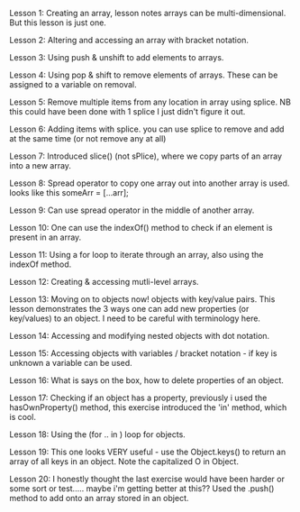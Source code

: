 Lesson 1: Creating an array, lesson notes arrays can be multi-dimensional. But this lesson is just one.

Lesson 2: Altering and accessing an array with bracket notation.

Lesson 3: Using push & unshift to add elements to arrays.

Lesson 4: Using pop & shift to remove elements of arrays. These can be assigned to a variable on removal.

Lesson 5: Remove multiple items from any location in array using splice. NB this could have been done with 1 splice I just didn't figure it out.

Lesson 6: Adding items with splice. you can use splice to remove and add at the same time (or not remove any at all)

Lesson 7: Introduced slice() (not sPlice), where we copy parts of an array into a new array.

Lesson 8: Spread operator to copy one array out into another array is used. looks like this someArr = [...arr];

Lesson 9: Can use spread operator in the middle of another array.

Lesson 10: One can use the indexOf() method to check if an element is present in an array.

Lesson 11: Using a for loop to iterate through an array, also using the indexOf method.

Lesson 12: Creating & accessing mutli-level arrays.

Lesson 13: Moving on to objects now! objects with key/value pairs. This lesson demonstrates the 3 ways one can add new properties (or key/values) to an object. I need to be careful with terminology here.

Lesson 14: Accessing and modifying nested objects with dot notation.

Lesson 15: Accessing objects with variables / bracket notation - if key is unknown a variable can be used.

Lesson 16: What is says on the box, how to delete properties of an object.

Lesson 17: Checking if an object has a property, previously i used the hasOwnProperty() method, this exercise introduced the 'in' method, which is cool.

Lesson 18: Using the (for .. in ) loop for objects.

Lesson 19: This one looks VERY useful - use the Object.keys() to return an array of all keys in an object. Note the capitalized O in Object.

Lesson 20: I honestly thought the last exercise would have been harder or some sort or test..... maybe i'm getting better at this?? Used the .push() method to add onto an array stored in an object.
